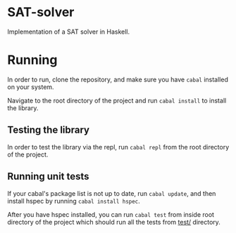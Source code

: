 # SAT-solver
Implementation of a SAT solver in Haskell.

# Running
In order to run, clone the repository, and make sure you have `cabal` installed on your system.

Navigate to the root directory of the project and run `cabal install` to install the library.

## Testing the library
In order to test the library via the repl, run `cabal repl` from the root directory of the project.

## Running unit tests
If your cabal's package list is not up to date, run `cabal update`, and then install hspec by running `cabal install hspec`.

After you have hspec installed, you can run `cabal test` from inside root directory of the project which should run all the tests from [test/](./test/) directory.
